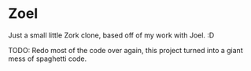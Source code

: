 Zoel
====

Just a small little Zork clone, based off of my work with Joel. :D

TODO:
	Redo most of the code over again, this project turned into a giant mess of spaghetti code.
